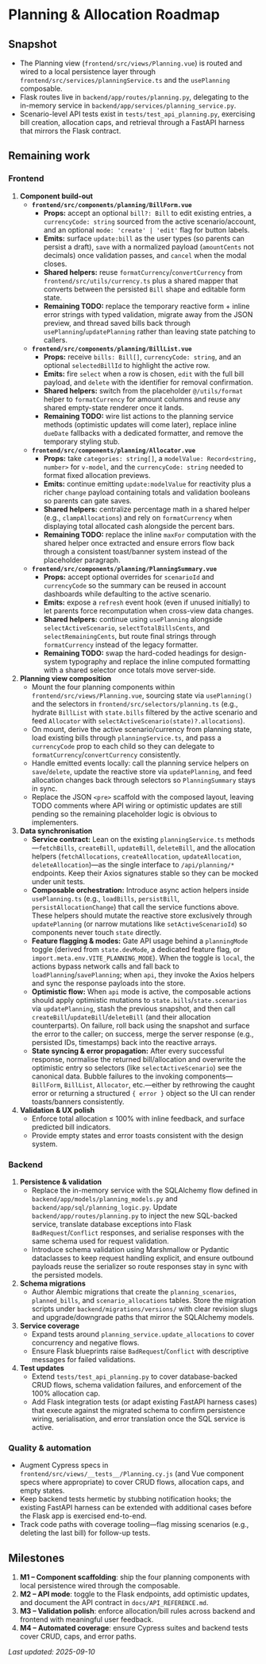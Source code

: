 # Planning & Allocation Roadmap

## Snapshot

- The Planning view (`frontend/src/views/Planning.vue`) is routed and wired to a local persistence layer through `frontend/src/services/planningService.ts` and the `usePlanning` composable.
- Flask routes live in `backend/app/routes/planning.py`, delegating to the in-memory service in `backend/app/services/planning_service.py`.
- Scenario-level API tests exist in `tests/test_api_planning.py`, exercising bill creation, allocation caps, and retrieval through a FastAPI harness that mirrors the Flask contract.

## Remaining work

### Frontend

1. **Component build-out**
   - **`frontend/src/components/planning/BillForm.vue`**
     - **Props:** accept an optional `bill?: Bill` to edit existing entries, a `currencyCode: string` sourced from the active scenario/account, and an optional `mode: 'create' | 'edit'` flag for button labels.
     - **Emits:** surface `update:bill` as the user types (so parents can persist a draft), `save` with a normalized payload (`amountCents` not decimals) once validation passes, and `cancel` when the modal closes.
     - **Shared helpers:** reuse `formatCurrency`/`convertCurrency` from `frontend/src/utils/currency.ts` plus a shared mapper that converts between the persisted `Bill` shape and editable form state.
     - **Remaining TODO:** replace the temporary reactive form + inline error strings with typed validation, migrate away from the JSON preview, and thread saved bills back through `usePlanning`/`updatePlanning` rather than leaving state patching to callers.
   - **`frontend/src/components/planning/BillList.vue`**
     - **Props:** receive `bills: Bill[]`, `currencyCode: string`, and an optional `selectedBillId` to highlight the active row.
     - **Emits:** fire `select` when a row is chosen, `edit` with the full bill payload, and `delete` with the identifier for removal confirmation.
     - **Shared helpers:** switch from the placeholder `@/utils/format` helper to `formatCurrency` for amount columns and reuse any shared empty-state renderer once it lands.
     - **Remaining TODO:** wire list actions to the planning service methods (optimistic updates will come later), replace inline `dueDate` fallbacks with a dedicated formatter, and remove the temporary styling stub.
   - **`frontend/src/components/planning/Allocator.vue`**
     - **Props:** take `categories: string[]`, a `modelValue: Record<string, number>` for `v-model`, and the `currencyCode: string` needed to format fixed allocation previews.
     - **Emits:** continue emitting `update:modelValue` for reactivity plus a richer `change` payload containing totals and validation booleans so parents can gate saves.
     - **Shared helpers:** centralize percentage math in a shared helper (e.g., `clampAllocations`) and rely on `formatCurrency` when displaying total allocated cash alongside the percent bars.
     - **Remaining TODO:** replace the inline `maxFor` computation with the shared helper once extracted and ensure errors flow back through a consistent toast/banner system instead of the placeholder paragraph.
   - **`frontend/src/components/planning/PlanningSummary.vue`**
     - **Props:** accept optional overrides for `scenarioId` and `currencyCode` so the summary can be reused in account dashboards while defaulting to the active scenario.
     - **Emits:** expose a `refresh` event hook (even if unused initially) to let parents force recomputation when cross-view data changes.
     - **Shared helpers:** continue using `usePlanning` alongside `selectActiveScenario`, `selectTotalBillsCents`, and `selectRemainingCents`, but route final strings through `formatCurrency` instead of the legacy formatter.
     - **Remaining TODO:** swap the hard-coded headings for design-system typography and replace the inline computed formatting with a shared selector once totals move server-side.
2. **Planning view composition**
   - Mount the four planning components within `frontend/src/views/Planning.vue`, sourcing state via `usePlanning()` and the selectors in `frontend/src/selectors/planning.ts` (e.g., hydrate `BillList` with `state.bills` filtered by the active scenario and feed `Allocator` with `selectActiveScenario(state)?.allocations`).
   - On mount, derive the active scenario/currency from planning state, load existing bills through `planningService.ts`, and pass a `currencyCode` prop to each child so they can delegate to `formatCurrency`/`convertCurrency` consistently.
   - Handle emitted events locally: call the planning service helpers on `save`/`delete`, update the reactive store via `updatePlanning`, and feed allocation changes back through selectors so `PlanningSummary` stays in sync.
   - Replace the JSON `<pre>` scaffold with the composed layout, leaving TODO comments where API wiring or optimistic updates are still pending so the remaining placeholder logic is obvious to implementers.
3. **Data synchronisation**
   - **Service contract:** Lean on the existing `planningService.ts` methods—`fetchBills`, `createBill`, `updateBill`, `deleteBill`, and the allocation helpers (`fetchAllocations`, `createAllocation`, `updateAllocation`, `deleteAllocation`)—as the single interface to `/api/planning/*` endpoints. Keep their Axios signatures stable so they can be mocked under unit tests.
   - **Composable orchestration:** Introduce async action helpers inside `usePlanning.ts` (e.g., `loadBills`, `persistBill`, `persistAllocationChange`) that call the service functions above. These helpers should mutate the reactive store exclusively through `updatePlanning` (or narrow mutations like `setActiveScenarioId`) so components never touch `state` directly.
   - **Feature flagging & modes:** Gate API usage behind a `planningMode` toggle (derived from `state.devMode`, a dedicated feature flag, or `import.meta.env.VITE_PLANNING_MODE`). When the toggle is `local`, the actions bypass network calls and fall back to `loadPlanning`/`savePlanning`; when `api`, they invoke the Axios helpers and sync the response payloads into the store.
   - **Optimistic flow:** When `api` mode is active, the composable actions should apply optimistic mutations to `state.bills`/`state.scenarios` via `updatePlanning`, stash the previous snapshot, and then call `createBill`/`updateBill`/`deleteBill` (and their allocation counterparts). On failure, roll back using the snapshot and surface the error to the caller; on success, merge the server response (e.g., persisted IDs, timestamps) back into the reactive arrays.
   - **State syncing & error propagation:** After every successful response, normalise the returned bill/allocation and overwrite the optimistic entry so selectors (like `selectActiveScenario`) see the canonical data. Bubble failures to the invoking components—`BillForm`, `BillList`, `Allocator`, etc.—either by rethrowing the caught error or returning a structured `{ error }` object so the UI can render toasts/banners consistently.
4. **Validation & UX polish**
   - Enforce total allocation ≤ 100% with inline feedback, and surface predicted bill indicators.
   - Provide empty states and error toasts consistent with the design system.

### Backend

1. **Persistence & validation**
   - Replace the in-memory service with the SQLAlchemy flow defined in `backend/app/models/planning_models.py` and `backend/app/sql/planning_logic.py`. Update `backend/app/routes/planning.py` to inject the new SQL-backed service, translate database exceptions into Flask `BadRequest`/`Conflict` responses, and serialise responses with the same schema used for request validation.
   - Introduce schema validation using Marshmallow or Pydantic dataclasses to keep request handling explicit, and ensure outbound payloads reuse the serializer so route responses stay in sync with the persisted models.
2. **Schema migrations**
   - Author Alembic migrations that create the `planning_scenarios`, `planned_bills`, and `scenario_allocations` tables. Store the migration scripts under `backend/migrations/versions/` with clear revision slugs and upgrade/downgrade paths that mirror the SQLAlchemy models.
3. **Service coverage**
   - Expand tests around `planning_service.update_allocations` to cover concurrency and negative flows.
   - Ensure Flask blueprints raise `BadRequest`/`Conflict` with descriptive messages for failed validations.
4. **Test updates**
   - Extend `tests/test_api_planning.py` to cover database-backed CRUD flows, schema validation failures, and enforcement of the 100% allocation cap.
   - Add Flask integration tests (or adapt existing FastAPI harness cases) that execute against the migrated schema to confirm persistence wiring, serialisation, and error translation once the SQL service is active.

### Quality & automation

- Augment Cypress specs in `frontend/src/views/__tests__/Planning.cy.js` (and Vue component specs where appropriate) to cover CRUD flows, allocation caps, and empty states.
- Keep backend tests hermetic by stubbing notification hooks; the existing FastAPI harness can be extended with additional cases before the Flask app is exercised end-to-end.
- Track code paths with coverage tooling—flag missing scenarios (e.g., deleting the last bill) for follow-up tests.

## Milestones

1. **M1 – Component scaffolding**: ship the four planning components with local persistence wired through the composable.
2. **M2 – API mode**: toggle to the Flask endpoints, add optimistic updates, and document the API contract in `docs/API_REFERENCE.md`.
3. **M3 – Validation polish**: enforce allocation/bill rules across backend and frontend with meaningful user feedback.
4. **M4 – Automated coverage**: ensure Cypress suites and backend tests cover CRUD, caps, and error paths.

_Last updated: 2025-09-10_
